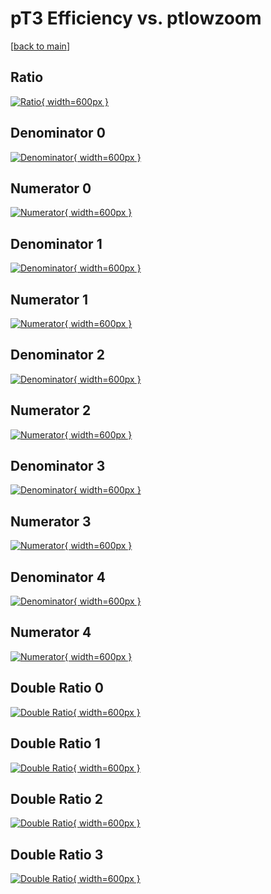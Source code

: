 # pT3 Efficiency vs. ptlowzoom

[[back to main](./)]



## Ratio

[![Ratio](../mtv/var/pT3_xtr_211_-1_eff_ptlowzoom.png){ width=600px }](../mtv/var/pT3_xtr_211_-1_eff_ptlowzoom.pdf)

## Denominator 0

[![Denominator](../mtv/den/pT3_xtr_211_-1_eff_ptlowzoom_den0.png){ width=600px }](../mtv/den/pT3_xtr_211_-1_eff_ptlowzoom_den0.pdf)

## Numerator 0

[![Numerator](../mtv/num/pT3_xtr_211_-1_eff_ptlowzoom_num0.png){ width=600px }](../mtv/num/pT3_xtr_211_-1_eff_ptlowzoom_num0.pdf)

## Denominator 1

[![Denominator](../mtv/den/pT3_xtr_211_-1_eff_ptlowzoom_den1.png){ width=600px }](../mtv/den/pT3_xtr_211_-1_eff_ptlowzoom_den1.pdf)

## Numerator 1

[![Numerator](../mtv/num/pT3_xtr_211_-1_eff_ptlowzoom_num1.png){ width=600px }](../mtv/num/pT3_xtr_211_-1_eff_ptlowzoom_num1.pdf)

## Denominator 2

[![Denominator](../mtv/den/pT3_xtr_211_-1_eff_ptlowzoom_den2.png){ width=600px }](../mtv/den/pT3_xtr_211_-1_eff_ptlowzoom_den2.pdf)

## Numerator 2

[![Numerator](../mtv/num/pT3_xtr_211_-1_eff_ptlowzoom_num2.png){ width=600px }](../mtv/num/pT3_xtr_211_-1_eff_ptlowzoom_num2.pdf)

## Denominator 3

[![Denominator](../mtv/den/pT3_xtr_211_-1_eff_ptlowzoom_den3.png){ width=600px }](../mtv/den/pT3_xtr_211_-1_eff_ptlowzoom_den3.pdf)

## Numerator 3

[![Numerator](../mtv/num/pT3_xtr_211_-1_eff_ptlowzoom_num3.png){ width=600px }](../mtv/num/pT3_xtr_211_-1_eff_ptlowzoom_num3.pdf)

## Denominator 4

[![Denominator](../mtv/den/pT3_xtr_211_-1_eff_ptlowzoom_den4.png){ width=600px }](../mtv/den/pT3_xtr_211_-1_eff_ptlowzoom_den4.pdf)

## Numerator 4

[![Numerator](../mtv/num/pT3_xtr_211_-1_eff_ptlowzoom_num4.png){ width=600px }](../mtv/num/pT3_xtr_211_-1_eff_ptlowzoom_num4.pdf)

## Double Ratio 0

[![Double Ratio](../mtv/ratio/pT3_xtr_211_-1_eff_ptlowzoom_ratio0.png){ width=600px }](../mtv/ratio/pT3_xtr_211_-1_eff_ptlowzoom_ratio0.pdf)

## Double Ratio 1

[![Double Ratio](../mtv/ratio/pT3_xtr_211_-1_eff_ptlowzoom_ratio1.png){ width=600px }](../mtv/ratio/pT3_xtr_211_-1_eff_ptlowzoom_ratio1.pdf)

## Double Ratio 2

[![Double Ratio](../mtv/ratio/pT3_xtr_211_-1_eff_ptlowzoom_ratio2.png){ width=600px }](../mtv/ratio/pT3_xtr_211_-1_eff_ptlowzoom_ratio2.pdf)

## Double Ratio 3

[![Double Ratio](../mtv/ratio/pT3_xtr_211_-1_eff_ptlowzoom_ratio3.png){ width=600px }](../mtv/ratio/pT3_xtr_211_-1_eff_ptlowzoom_ratio3.pdf)

